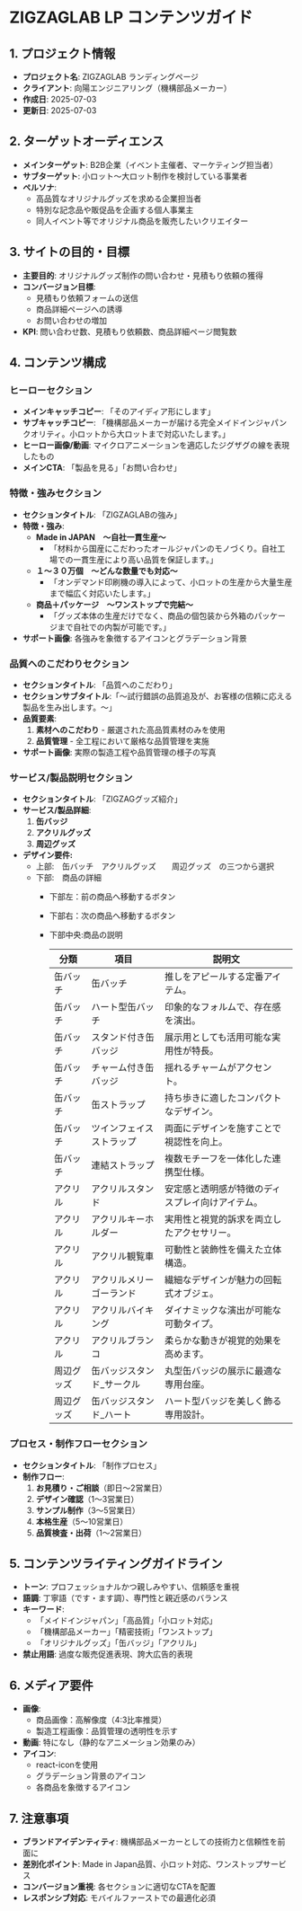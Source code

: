 # ZIGZAGLAB LP コンテンツガイド

## 1. プロジェクト情報

- **プロジェクト名**: ZIGZAGLAB ランディングページ
- **クライアント**: 向陽エンジニアリング（機構部品メーカー）
- **作成日**: 2025-07-03
- **更新日**: 2025-07-03

## 2. ターゲットオーディエンス

- **メインターゲット**: B2B企業（イベント主催者、マーケティング担当者）
- **サブターゲット**: 小ロット～大ロット制作を検討している事業者
- **ペルソナ**:
    - 高品質なオリジナルグッズを求める企業担当者
    - 特別な記念品や販促品を企画する個人事業主
    - 同人イベント等でオリジナル商品を販売したいクリエイター

## 3. サイトの目的・目標

- **主要目的**: オリジナルグッズ制作の問い合わせ・見積もり依頼の獲得
- **コンバージョン目標**:
    - 見積もり依頼フォームの送信
    - 商品詳細ページへの誘導
    - お問い合わせの増加
- **KPI**: 問い合わせ数、見積もり依頼数、商品詳細ページ閲覧数

## 4. コンテンツ構成

### ヒーローセクション

- **メインキャッチコピー**: 「そのアイディア形にします」
- **サブキャッチコピー**: 「機構部品メーカーが届ける完全メイドインジャパンクオリティ。小ロットから大ロットまで対応いたします。」
- **ヒーロー画像/動画**: マイクロアニメーションを適応したジグザグの線を表現したもの
- **メインCTA**: 「製品を見る」「お問い合わせ」

### 特徴・強みセクション

- **セクションタイトル**: 「ZIGZAGLABの強み」
- **特徴・強み**:
    - **Made in JAPAN　～自社一貫生産～**
        - 「材料から国産にこだわったオールジャパンのモノづくり。自社工場での一貫生産により高い品質を保証します。」
    - **１～３０万個　～どんな数量でも対応～**
        - 「オンデマンド印刷機の導入によって、小ロットの生産から大量生産まで幅広く対応いたします。」
    - **商品＋パッケージ　～ワンストップで完結～**
        - 「グッズ本体の生産だけでなく、商品の個包装から外箱のパッケージまで自社での内製が可能です。」
- **サポート画像**: 各強みを象徴するアイコンとグラデーション背景

### 品質へのこだわりセクション

- **セクションタイトル**: 「品質へのこだわり」
- **セクションサブタイトル**:「～試行錯誤の品質追及が、お客様の信頼に応える製品を生み出します。～」
- **品質要素**:
    1. **素材へのこだわり** - 厳選された高品質素材のみを使用
    2. **品質管理** - 全工程において厳格な品質管理を実施
- **サポート画像**: 実際の製造工程や品質管理の様子の写真

### サービス/製品説明セクション

- **セクションタイトル**: 「ZIGZAGグッズ紹介」
- **サービス/製品詳細**:
    1. **缶バッジ** 
    2. **アクリルグッズ**
    3. **周辺グッズ**
- **デザイン要件:**
    - 上部:　缶バッチ　アクリルグッズ　　周辺グッズ　の三つから選択
    - 下部:　商品の詳細
        - 下部左：前の商品へ移動するボタン
        - 下部右：次の商品へ移動するボタン
        - 下部中央:商品の説明
            
            
            | 分類 | 項目 | 説明文 |
            | --- | --- | --- |
            | 缶バッチ | 缶バッチ | 推しをアピールする定番アイテム。 |
            | 缶バッチ | ハート型缶バッチ | 印象的なフォルムで、存在感を演出。 |
            | 缶バッチ | スタンド付き缶バッジ | 展示用としても活用可能な実用性が特長。 |
            | 缶バッチ | チャーム付き缶バッジ | 揺れるチャームがアクセント。 |
            | 缶バッチ | 缶ストラップ | 持ち歩きに適したコンパクトなデザイン。 |
            | 缶バッチ | ツインフェイスストラップ | 両面にデザインを施すことで視認性を向上。 |
            | 缶バッチ | 連結ストラップ | 複数モチーフを一体化した連携型仕様。 |
            | アクリル | アクリルスタンド | 安定感と透明感が特徴のディスプレイ向けアイテム。 |
            | アクリル | アクリルキーホルダー | 実用性と視覚的訴求を両立したアクセサリー。 |
            | アクリル | アクリル観覧車 | 可動性と装飾性を備えた立体構造。 |
            | アクリル | アクリルメリーゴーランド | 繊細なデザインが魅力の回転式オブジェ。 |
            | アクリル | アクリルバイキング | ダイナミックな演出が可能な可動タイプ。 |
            | アクリル | アクリルブランコ | 柔らかな動きが視覚的効果を高めます。 |
            | 周辺グッズ | 缶バッジスタンド_サークル | 丸型缶バッジの展示に最適な専用台座。 |
            | 周辺グッズ | 缶バッジスタンド_ハート | ハート型バッジを美しく飾る専用設計。 |

### プロセス・制作フローセクション

- **セクションタイトル**: 「制作プロセス」
- **制作フロー**:
    1. **お見積り・ご相談**（即日〜2営業日）
    2. **デザイン確認**（1〜3営業日）
    3. **サンプル制作**（3〜5営業日）
    4. **本格生産**（5〜10営業日）
    5. **品質検査・出荷**（1〜2営業日）

## 5. コンテンツライティングガイドライン

- **トーン**: プロフェッショナルかつ親しみやすい、信頼感を重視
- **語調**: 丁寧語（です・ます調）、専門性と親近感のバランス
- **キーワード**:
    - 「メイドインジャパン」「高品質」「小ロット対応」
    - 「機構部品メーカー」「精密技術」「ワンストップ」
    - 「オリジナルグッズ」「缶バッジ」「アクリル」
- **禁止用語**: 過度な販売促進表現、誇大広告的表現

## 6. メディア要件

- **画像**:
    - 商品画像：高解像度（4:3比率推奨）
    - 製造工程画像：品質管理の透明性を示す
- **動画**: 特になし（静的なアニメーション効果のみ）
- **アイコン**:
    - react-iconを使用
    - グラデーション背景のアイコン
    - 各商品を象徴するアイコン

## 7. 注意事項

- **ブランドアイデンティティ**: 機構部品メーカーとしての技術力と信頼性を前面に
- **差別化ポイント**: Made in Japan品質、小ロット対応、ワンストップサービス
- **コンバージョン重視**: 各セクションに適切なCTAを配置
- **レスポンシブ対応**: モバイルファーストでの最適化必須